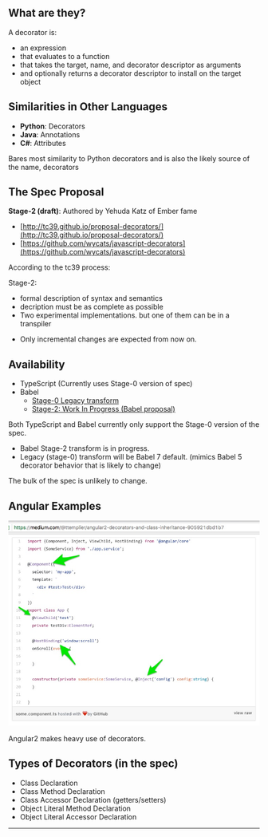 ## What are they?

A decorator is:

- an expression
- that evaluates to a function
- that takes the target, name, and decorator descriptor as arguments
- and optionally returns a decorator descriptor to install on the target object

## Similarities in Other Languages

- **Python**: Decorators
- **Java**: Annotations
- **C#**: Attributes

<div class="notes">
Bares most similarity to Python decorators and is also the likely source of the name, decorators
</div>

## The Spec Proposal

**Stage-2 (draft)**: Authored by Yehuda Katz of Ember fame
    
- [http://tc39.github.io/proposal-decorators/](http://tc39.github.io/proposal-decorators/)
- [https://github.com/wycats/javascript-decorators](https://github.com/wycats/javascript-decorators)

<div class="notes">

According to the tc39 process:

Stage-2:

- formal description of syntax and semantics
- decription must be as complete as possible
- Two experimental implementations. but one of them can be in a transpiler

* Only incremental changes are expected from now on.

</div>

## Availability
- TypeScript (Currently uses Stage-0 version of spec)
- Babel
  - [Stage-0 Legacy transform](https://github.com/loganfsmyth/babel-plugin-transform-decorators-legacy)
  - [Stage-2: Work In Progress (Babel proposal)](https://github.com/babel/proposals/issues/11)

<div class="notes">

Both TypeScript and Babel currently only support the Stage-0 version of the spec.

- Babel Stage-2 transform is in progress.
- Legacy (stage-0) transform will be Babel 7 default.
    (mimics Babel 5 decorator behavior that is likely to change)

The bulk of the spec is unlikely to change.

</div>

## Angular Examples

![](assets/angular2-decorators.jpg)

<div class="notes">
Angular2 makes heavy use of decorators.
</div>

## Types of Decorators (in the spec)

- Class Declaration
- Class Method Declaration
- Class Accessor Declaration (getters/setters)
- Object Literal Method Declaration
- Object Literal Accessor Declaration

---
